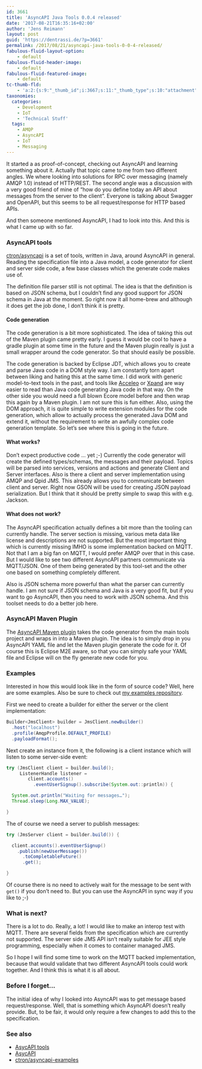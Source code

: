 ```yaml
---
id: 3661
title: 'AsyncAPI Java Tools 0.0.4 released'
date: '2017-08-21T16:35:16+02:00'
author: 'Jens Reimann'
layout: post
guid: 'https://dentrassi.de/?p=3661'
permalink: /2017/08/21/asyncapi-java-tools-0-0-4-released/
fabulous-fluid-layout-option:
    - default
fabulous-fluid-header-image:
    - default
fabulous-fluid-featured-image:
    - default
tc-thumb-fld:
    - 'a:2:{s:9:"_thumb_id";i:3667;s:11:"_thumb_type";s:10:"attachment";}'
taxonomies:
  categories:
    - Development
    - IoT
    - 'Technical Stuff'
  tags:
    - AMQP
    - AsyncAPI
    - IoT
    - Messaging
---
```


It started a as proof-of-concept, checking out AsyncAPI and learning something about it. Actually that topic came to me from two different angles. We where looking into solutions for RPC over messaging (namely AMQP 1.0) instead of HTTP/REST. The second angle was a discussion with a very good friend of mine of “how do you define today an API about messages from the server to the client”. Everyone is talking about Swagger and OpenAPI, but this seems to be all request/response for HTTP based APIs.

<!-- more -->

And then someone mentioned AsyncAPI, I had to look into this. And this is what I came up with so far.

### AsyncAPI tools

[ctron/asyncapi](https://github.com/ctron/asyncapi) is a set of tools, written in Java, around AsyncAPI in general. Reading the specification file into a Java model, a code generator for client and server side code, a few base classes which the generate code makes use of.

The definition file parser still is not optimal. The idea is that the definition is based on JSON schema, but I couldn’t find any good support for JSON schema in Java at the moment. So right now it all home-brew and although it does get the job done, I don’t think it is pretty.

#### Code generation

The code generation is a bit more sophisticated. The idea of taking this out of the Maven plugin came pretty early. I guess it would be cool to have a gradle plugin at some time in the future and the Maven plugin really is just a small wrapper around the code generator. So that should easily be possible.

The code generation is backed by Eclipse JDT, which allows you to create and parse Java code in a DOM style way. I am constantly torn apart between liking and hating this at the same time. I did work with generic model-to-text tools in the past, and tools like [Acceleo](https://www.eclipse.org/acceleo/) or [Xpand](https://wiki.eclipse.org/Xpand) are way easier to read than Java code generating Java code in that way. On the other side you would need a full blown Ecore model before and then wrap this again by a Maven plugin. I am not sure this is fun either. Also, using the DOM approach, it is quite simple to write extension modules for the code generation, which allow to actually process the generated Java DOM and extend it, without the requirement to write an awfully complex code generation template. So let’s see where this is going in the future.

#### What works?

Don’t expect productive code … yet ;-) Currently the code generator will create the defined types/schemas, the messages and their payload. Topics will be parsed into services, versions and actions and generate Client and Server interfaces. Also is there a client and server implementation using AMQP and Qpid JMS. This already allows you to communicate between client and server. Right now GSON will be used for creating JSON payload serialization. But I think that it should be pretty simple to swap this with e.g. Jackson.

#### What does not work?

The AsyncAPI specification actually defines a bit more than the tooling can currently handle. The server section is missing, various meta data like license and descriptions are not supported. But the most important thing which is currently missing IMHO is some implementation backed on MQTT. Not that I am a big fan on MQTT, I would prefer AMQP over that in this case. But I would like to see two different AsyncAPI partners communicate via MQTT/JSON. One of them being generated by this tool-set and the other one based on something completely different.

Also is JSON schema more powerful than what the parser can currently handle. I am not sure if JSON schema and Java is a very good fit, but if you want to go AsyncAPI, then you need to work with JSON schema. And this toolset needs to do a better job here.

### AsyncAPI Maven Plugin

The [AsyncAPI Maven plugin](https://ctron.github.io/asyncapi-maven) takes the code generator from the main tools project and wraps in into a Maven plugin. The idea is to simply drop in you AsyncAPI YAML file and let the Maven plugin generate the code for it. Of course this is Eclipse M2E aware, so that you can simply safe your YAML file and Eclipse will on the fly generate new code for you.

### Examples

Interested in how this would look like in the form of source code? Well, here are some examples. Also be sure to check out [my examples repository](https://github.com/ctron/asyncapi-examples).

First we need to create a builder for either the server or the client implementation:

```java
Builder<JmsClient> builder = JmsClient.newBuilder()
  .host("localhost")
  .profile(AmqpProfile.DEFAULT_PROFILE)
  .payloadFormat();
```

Next create an instance from it, the following is a client instance which will listen to some server-side event:

```java
try (JmsClient client = builder.build();
     ListenerHandle listener =
        client.accounts()
          .eventUserSignup().subscribe(System.out::println)) {

  System.out.println("Waiting for messages…");
  Thread.sleep(Long.MAX_VALUE);

}
```

The of course we need a server to publish messages:

```java
try (JmsServer client = builder.build()) {

  client.accounts().eventUserSignup()
    .publish(newUserMessage())
      .toCompletableFuture()
      .get();

}
```

Of course there is no need to actively wait for the message to be sent with `get()` if you don’t need to. But you can use the AsyncAPI in sync way if you like to ;-)

### What is next?

There is a lot to do. Really, a lot! I would like to make an interop test with MQTT. There are several fields from the specification which are currently not supported. The server side JMS API isn’t really suitable for JEE style programming, especially when it comes to container managed JMS.

So I hope I will find some time to work on the MQTT backed implementation, because that would validate that two different AsyncAPI tools could work together. And I think this is what it is all about.

### Before I forget…

The initial idea of why I looked into AsyncAPI was to get message based request/response. Well, that is something which AsyncAPI doesn’t really provide. But, to be fair, it would only require a few changes to add this to the specification.

### See also

- [AsycAPI tools](/asyncapi)
- [AsycAPI](https://www.asyncapi.com/)
- [ctron/asyncapi-examples](https://github.com/ctron/asyncapi-examples)

